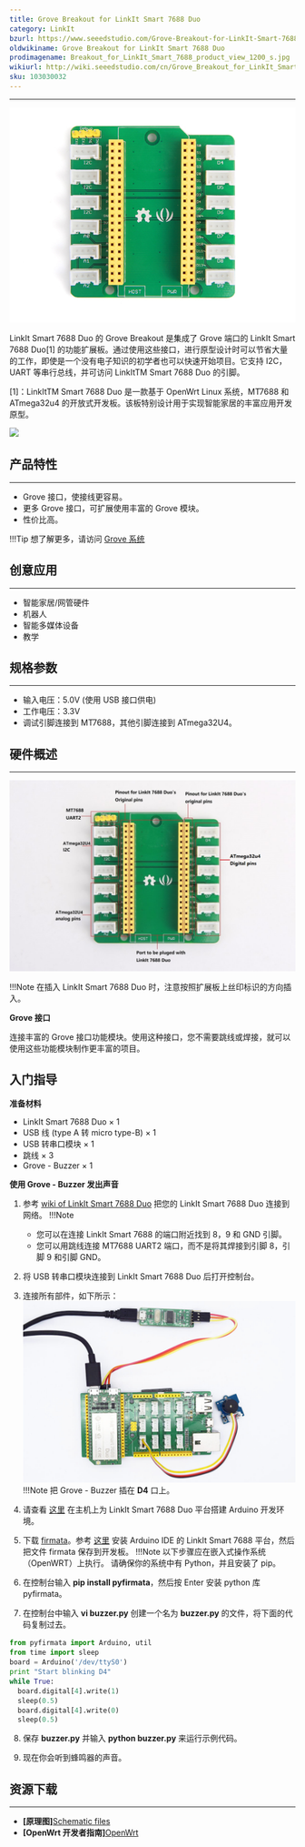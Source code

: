 ```yaml
---
title: Grove Breakout for LinkIt Smart 7688 Duo
category: LinkIt
bzurl: https://www.seeedstudio.com/Grove-Breakout-for-LinkIt-Smart-7688-Duo-p-2575.html
oldwikiname: Grove Breakout for LinkIt Smart 7688 Duo
prodimagename: Breakout_for_LinkIt_Smart_7688_product_view_1200_s.jpg
wikiurl: http://wiki.seeedstudio.com/cn/Grove_Breakout_for_LinkIt_Smart_7688_Duo
sku: 103030032
---
```


---
![](https://github.com/SeeedDocument/Grove-Breakout_for_LinkIt_Smart_7688_Duo/raw/master/img/Breakout_for_LinkIt_Smart_7688_product_view_1200_s.jpg)

LinkIt Smart 7688 Duo 的 Grove Breakout 是集成了 Grove 端口的 LinkIt Smart 7688 Duo[1] 的功能扩展板。通过使用这些接口，进行原型设计时可以节省大量的工作，即使是一个没有电子知识的初学者也可以快速开始项目。它支持 I2C，UART 等串行总线，并可访问 LinkItTM Smart 7688 Duo 的引脚。

[1]：LinkItTM Smart 7688 Duo 是一款基于 OpenWrt Linux 系统，MT7688 和 ATmega32u4 的开放式开发板。该板特别设计用于实现智能家居的丰富应用开发原型。

[![](https://github.com/SeeedDocument/wiki_chinese/raw/master/docs/images/click_to_buy.PNG)](https://item.taobao.com/item.htm?spm=a1z10.3-c.w4002-11172317909.26.6b0bd85bsPIp0Z&id=524891862285)

## 产品特性
---
- Grove 接口，使接线更容易。
- 更多 Grove 接口，可扩展使用丰富的 Grove 模块。
- 性价比高。

!!!Tip
    想了解更多，请访问 [Grove 系统](http://wiki.seeedstudio.com/cn/Grove_System/)

## 创意应用
---
- 智能家居/网管硬件
- 机器人
- 智能多媒体设备
- 教学

## 规格参数
---
- 输入电压：5.0V (使用 USB 接口供电)
- 工作电压：3.3V
- 调试引脚连接到 MT7688，其他引脚连接到 ATmega32U4。


## 硬件概述
 ---
 ![](https://github.com/SeeedDocument/Grove-Breakout_for_LinkIt_Smart_7688_Duo/raw/master/img/Grove_Breakout_for_LinkIt_Smart_7688_Duo_component_with_text_1200_s.jpg)

 !!!Note
     在插入 LinkIt Smart 7688 Duo 时，注意按照扩展板上丝印标识的方向插入。

**Grove 接口**

连接丰富的 Grove 接口功能模块。使用这种接口，您不需要跳线或焊接，就可以使用这些功能模块制作更丰富的项目。

## 入门指导

**准备材料**

- LinkIt Smart 7688 Duo × 1
- USB 线 (type A 转 micro type-B) × 1
- USB 转串口模块 × 1
- 跳线 × 3
- Grove - Buzzer × 1

**使用 Grove - Buzzer 发出声音**

1. 参考 [wiki of LinkIt Smart 7688 Duo](http://wiki.seeedstudio.com/cn/LinkIt_Smart_7688_Duo/) 把您的 LinkIt Smart 7688 Duo 连接到网络。
!!!Note
    * 您可以在连接 LinkIt Smart 7688 的端口附近找到 8，9 和 GND 引脚。
    * 您可以用跳线连接 MT7688 UART2 端口，而不是将其焊接到引脚 8，引脚 9 和引脚 GND。

2. 将 USB 转串口模块连接到 LinkIt Smart 7688 Duo 后打开控制台。

3. 连接所有部件，如下所示：
![](https://github.com/SeeedDocument/Grove-Breakout_for_LinkIt_Smart_7688_Duo/raw/master/img/Arduino_Breakout_for_LinkIt_Smart_7688_Duo_demo_connection_view_1200_s.jpg)
!!!Note
  把 Grove - Buzzer 插在 **D4** 口上。

4. 请查看 [这里](http://wiki.seeedstudio.com/cn/LinkIt_Smart_7688_Duo/#arduino) 在主机上为 LinkIt Smart 7688 Duo 平台搭建 Arduino 开发环境。

5. 下载 [firmata](https://github.com/SeeedDocument/Grove-Breakout_for_LinkIt_Smart_7688_Duo/raw/master/res/Firmata_to_build_Arduino_IDE_for.zip)。参考 [这里](http://www.seeedstudio.com/wiki/LinkIt_Smart_7688_Duo#Installing_Arduino_programming_environment) 安装 Arduino IDE 的 LinkIt Smart 7688 平台，然后把文件 firmata 保存到开发板。
!!!Note
    以下步骤应在嵌入式操作系统（OpenWRT）上执行。 请确保你的系统中有 Python，并且安装了 pip。

6. 在控制台输入 **pip install pyfirmata**，然后按 Enter 安装 python 库 pyfirmata。

7. 在控制台中输入 **vi buzzer.py** 创建一个名为 **buzzer.py** 的文件，将下面的代码复制过去。
```python
from pyfirmata import Arduino, util
from time import sleep
board = Arduino('/dev/ttyS0')
print "Start blinking D4"
while True:
  board.digital[4].write(1)
  sleep(0.5)
  board.digital[4].write(0)
  sleep(0.5)
```

8. 保存 **buzzer.py** 并输入 **python buzzer.py** 来运行示例代码。

9. 现在你会听到蜂鸣器的声音。

## 资源下载
---
- **[原理图]**[Schematic files](https://github.com/SeeedDocument/Grove-Breakout_for_LinkIt_Smart_7688_Duo/raw/master/res/Schematic_files_for_Grove_Breakout_for_LinkIt_Smart_7688_Duo.zip)
- **[OpenWrt 开发者指南]**[OpenWrt](http://wiki.openwrt.org/doc/howto/user.beginner)
